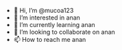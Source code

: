 - 👋 Hi, I’m @mucoa123
- 👀 I’m interested in anan
- 🌱 I’m currently learning anan
- 💞️ I’m looking to collaborate on anan
- 📫 How to reach me anan

<!---
mucoa123/mucoa123 is a ✨ special ✨ repository because its `README.md` (this file) appears on your GitHub profile.
You can click the Preview link to take a look at your changes.
--->
